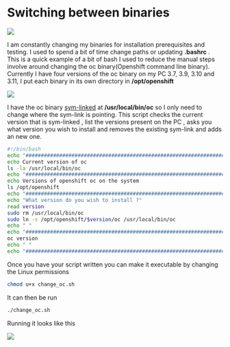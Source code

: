 # Switching between binaries

![](https://cdn-images-1.medium.com/max/800/1*TYr9ZaIGbFeWjARZCqWm7A.png?style=centerme)

I am constantly changing my binaries for installation prerequisites and testing. I used to spend a bit of time change paths or updating **.bashrc** . This is a quick example of a bit of bash I used to reduce the manual steps involve around changing the oc binary(Openshift command line binary). Currently I have four versions of the oc binary on my PC 3.7, 3.9, 3.10 and 3.11, I put each binary in its own directory in **/opt/openshift**

![](https://cdn-images-1.medium.com/max/800/1*zXG7mgEcd2CCmpWXBu6GOg.png?style=centerme)

I have the oc binary [sym-linked](https://www.shellhacks.com/symlink-create-symbolic-link-linux/) at **/usr/local/bin/oc** so I only need to change where the sym-link is pointing. This script checks the current version that is sym-linked , list the versions present on the PC , asks you what version you wish to install and removes the existing sym-link and adds an new one.

```bash
#!/bin/bash
echo "########################################################################################"
echo Current version of oc
ls -la /usr/local/bin/oc
echo "########################################################################################"
echo Versions of openshift oc on the system
ls /opt/openshift
echo "########################################################################################"
echo "What version do you wish to install ?"
read version
sudo rm /usr/local/bin/oc
sudo ln -s /opt/openshift/$version/oc /usr/local/bin/oc
echo " "
echo "########################################################################################"
oc version
echo " "
echo "########################################################################################"
```

Once you have your script written you can make it executable by changing the Linux permissions

```bash
chmod u+x change_oc.sh
```
It can then be run

```bash
./change_oc.sh
```
Running it looks like this

![](https://cdn-images-1.medium.com/max/800/1*jC7XC2re8v9JXIqRvtn_Lw.gif?style=centerme)
